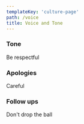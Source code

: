 ```yaml
---
templateKey: 'culture-page'
path: /voice
title: Voice and Tone
---
```

### Tone
Be respectful

### Apologies
Careful

### Follow ups
Don't drop the ball
